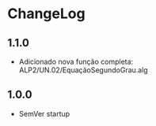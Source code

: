 # ChangeLog

## 1.1.0

* Adicionado nova função completa: ALP2/UN.02/EquaçãoSegundoGrau.alg

## 1.0.0

* SemVer startup
